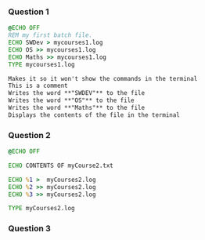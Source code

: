 ### Question 1
```bat showlinenumbers
@ECHO OFF
REM my first batch file.
ECHO SWDev > mycourses1.log
ECHO OS >> mycourses1.log
ECHO Maths >> mycourses1.log
TYPE mycourses1.log
```
```md showlinenumbers
Makes it so it won't show the commands in the terminal
This is a comment
Writes the word **"SWDEV"** to the file
Writes the word **"OS"** to the file
Writes the word **"Maths"** to the file
Displays the contents of the file in the terminal
```

### Question 2
```bat showlinenumbers
@ECHO OFF

ECHO CONTENTS OF myCourse2.txt

ECHO %1 >  myCourses2.log
ECHO %2 >> myCourses2.log
ECHO %3 >> myCourses2.log

TYPE myCourses2.log
```

### Question 3
